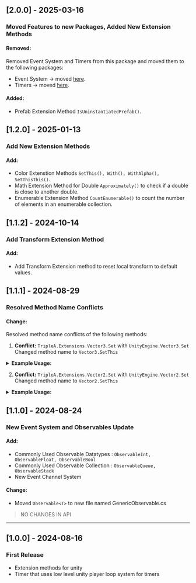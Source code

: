 ## [2.0.0] - 2025-03-16

### Moved Features to new Packages, Added New Extension Methods

#### Removed:
Removed Event System and Timers from this package and moved them to the following packages:
- Event System -> moved [here](https://github.com/Triple-A-Studios/TripleA-EventSystems).
- Timers -> moved [here](https://github.com/Triple-A-Studios/TripleA-ImprovedTimers).

#### Added:
- Prefab Extension Method ```IsUninstantiatedPrefab()```.

## [1.2.0] - 2025-01-13

### Add New Extension Methods

#### Add:
- Color Extenstion Methods ```SetThis(), With(), WithAlpha(), SetThisThis()```.
- Math Extension Method for Double ```Approximately()``` to check if a double is close to another double.
- Enumerable Extension Method ```CountEnumerable()``` to count the number of elements in an enumerable collection. 

## [1.1.2] - 2024-10-14

### Add Transform Extension Method

#### Add:

-   Add Transform Extension method to reset local transform to default values.

## [1.1.1] - 2024-08-29

### Resolved Method Name Conflicts

#### Change:

Resolved method name conflicts of the following methods:

1. **Conflict:** `TripleA.Extensions.Vector3.Set` with `UnityEngine.Vector3.Set`<br>
   Changed method name to `Vector3.SetThis`

<details>
  <summary> <b>Example Usage:</b> </summary>
  Old:<br>
  <code>
    Vector3 v = new Vector3(1, 2, 3);  // Value of v = (1,2,3)
  </code><br>
  <code>v.Set(y:0, z:0);                   // Sets the value of v to (1,0,0)
  </code>

New:<br>
<code>
Vector3 v = new Vector3(1, 2, 3); // Value of v = (1,2,3)
</code><br>
<code>
v.SetThis(y: 0,z: 0); // Sets the value of v to (1,0,0)
</code>

</details>

2. **Conflict:** `TripleA.Extensions.Vector2.Set` with `UnityEngine.Vector2.Set`<br>
   Changed method name to `Vector2.SetThis`

<details>
  <summary> <b>Example Usage:</b> </summary>
  Old:<br>
  <code>
    Vector2 v = new Vector2(1, 2);  // Value of v = (1,2)
  </code><br>
  <code>
    v.Set(y:0);                     // Sets the value of v to (1,0)
  </code>

New:<br>
<code>
Vector3 v = new Vector3(1, 2, 3); // Value of v = (1,2,3)
</code><br>
<code>
v.SetThis(y: 0,z: 0); // Sets the value of v to (1,0,0)
</code>

</details>

## [1.1.0] - 2024-08-24

### New Event System and Observables Update

#### Add:

-   Commonly Used Observable Datatypes : `ObservableInt, ObservableFloat, ObservableBool`
-   Commonly Used Observable Collection : `ObservableQueue, ObservableStack`
-   New Event Channel System

#### Change:

-   Moved `Observable<T>` to new file named GenericObservable.cs

> NO CHANGES IN API

---

## [1.0.0] - 2024-08-16

### First Release

-   Extension methods for unity
-   Timer that uses low level unity player loop system for timers
